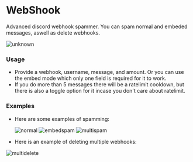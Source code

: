 # WebShook
 Advanced discord webhook spammer. You can spam normal and embeded messages, aswell as delete webhooks. 
 
![unknown](https://user-images.githubusercontent.com/77923481/153478321-24651b47-a570-4071-98ef-c6eb74ff778d.png)

### Usage
- Provide a webhook, username, message, and amount. Or you can use the embed mode which only one field is required for it to work.
- If you do more than 5 messages there will be a ratelimit cooldown, but there is also a toggle option for it incase you don't care about ratelimit.

### Examples
- Here are some examples of spamming:

  ![normal](https://user-images.githubusercontent.com/77923481/153478694-fd2ec852-bc53-4af0-b1fe-03c2f331ee72.gif)
  ![embedspam](https://user-images.githubusercontent.com/77923481/153478703-fcf2114c-f5dd-4a49-b0c4-336fb8c6abb2.gif)
  ![multispam](https://user-images.githubusercontent.com/77923481/153478726-f66c9608-7af0-4c41-a0b8-741d6348bbf8.gif)

- Here is an example of deleting multiple webhooks:

![multidelete](https://user-images.githubusercontent.com/77923481/153478821-83af4413-39a6-4c64-8d60-01ec0285b6b7.gif)

